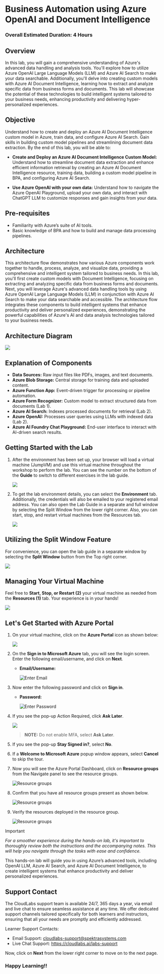 # Business Automation using Azure OpenAI and Document Intelligence
 
### Overall Estimated Duration: 4 Hours

## Overview

In this lab, you will gain a comprehensive understanding of Azure's advanced data handling and analysis tools. You'll explore how to utilize Azure OpenAI Large Language Models (LLM) and Azure AI Search to make your data searchable. Additionally, you'll delve into creating custom models with Azure AI Document Intelligence, learning how to extract and analyze specific data from business forms and documents. This lab will showcase the potential of these technologies to build intelligent systems tailored to your business needs, enhancing productivity and delivering hyper-personalized experiences.

## Objective

Understand how to create and deploy an Azure AI Document Intelligence custom model in Azure, train data, and configure Azure AI Search. Gain skills in building custom model pipelines and streamlining document data extraction. By the end of this lab, you will be able to:

- **Create and Deploy an Azure AI Document Intelligence Custom Model:** Understand how to streamline document data extraction and enhance efficient information retrieval by creating an Azure AI Document Intelligence resource, training data, building a custom model pipeline in BPA, and configuring Azure AI Search. 

- **Use Azure OpenAI with your own data:** Understand how to navigate the Azure OpenAI Playground, upload your own data, and interact with ChatGPT LLM to customize responses and gain insights from your data.

## Pre-requisites

- Familiarity with Azure’s suite of AI tools.
- Basic knowledge of BPA and how to build and manage data processing pipelines.

## Architecture

This architecture flow demonstrates how various Azure components work together to handle, process, analyze, and visualize data, providing a comprehensive and intelligent system tailored to business needs. In this lab, you'll first create custom models with Document Intelligence, focusing on extracting and analyzing specific data from business forms and documents. Next, you will leverage Azure's advanced data handling tools by using Azure OpenAI Large Language Models (LLM) in conjunction with Azure AI Search to make your data searchable and accessible. The architecture flow integrates these components to build intelligent systems that enhance productivity and deliver personalized experiences, demonstrating the powerful capabilities of Azure's AI and data analysis technologies tailored to your business needs.

## Architecture Diagram

 ![](../images/arch_diagram1.png)

## Explanation of Components

- **Data Sources:** Raw input files like PDFs, images, and text documents.
- **Azure Blob Storage:** Central storage for training data and uploaded content.
- **Azure Function App:** Event-driven trigger for processing or pipeline automation.
- **Azure Form Recognizer:** Custom model to extract structured data from documents (Lab 1).
- **Azure AI Search:** Indexes processed documents for retrieval (Lab 2).
- **Azure OpenAI:** Processes user queries using LLMs with indexed data (Lab 2).
- **Azure AI Foundry Chat Playground:** End-user interface to interact with AI-driven search results.

## Getting Started with the Lab
 
1. After the environment has been set up, your browser will load a virtual machine (JumpVM) and use this virtual machine throughout the workshop to perform the lab. You can see the number on the bottom of the **Guide** to switch to different exercises in the lab guide.

   ![](./images/13062025(1).png)
 
2. To get the lab environment details, you can select the **Environment** tab. Additionally, the credentials will also be emailed to your registered email address. You can also open the Lab Guide in a separate and full window by selecting the Split Window from the lower right corner. Also, you can start, stop, and restart virtual machines from the Resources tab.
 
   ![](./images/13062025(2).png)
 
## Utilizing the Split Window Feature
 
For convenience, you can open the lab guide in a separate window by selecting the **Split Window** button from the Top right corner.
 
   ![](./images/13062025(3).png)
 
## Managing Your Virtual Machine
 
Feel free to **Start, Stop, or Restart (2)** your virtual machine as needed from the **Resources (1)** tab. Your experience is in your hands!

   ![](./images/13062025(4).png)
 
## Let's Get Started with Azure Portal
 
1. On your virtual machine, click on the **Azure Portal** icon as shown below:
 
   ![](./images/13062025(5).png)

1. On the **Sign in to Microsoft Azure** tab, you will see the login screen. Enter the following email/username, and click on **Next**. 

   * **Email/Username:** <inject key="AzureAdUserEmail"></inject>
   
      ![](images/signin-uname.png "Enter Email")
     
1. Now enter the following password and click on **Sign in**.
   
   * **Password:** <inject key="AzureAdUserPassword"></inject>
   
      ![](images/signin-pword.png "Enter Password")

1. If you see the pop-up Action Required, click **Ask Later**.

   ![](../images/asklater.png)

   >**NOTE:** Do not enable MFA, select **Ask Later**.
   
1. If you see the pop-up **Stay Signed in?**, select **No**.

1. If a **Welcome to Microsoft Azure** popup window appears, select **Cancel** to skip the tour.
   
1. Now you will see the Azure Portal Dashboard, click on **Resource groups** from the Navigate panel to see the resource groups.

   ![](images/select-rg.png "Resource groups")
   
1. Confirm that you have all resource groups present as shown below.

   ![](images/rg.png "Resource groups")
   
1. Verify the resources deployed in the resource group.

   ![](images/resources.png "Resource groups")
   
> [!IMPORTANT]
*For a smoother experience during the hands-on lab, it's important to thoroughly review both the instructions and the accompanying notes. This will help you navigate through the tasks with ease and confidence.*

This hands-on lab will guide you in using Azure’s advanced tools, including OpenAI LLM, Azure AI Search, and Azure AI Document Intelligence, to create intelligent systems that enhance productivity and deliver personalized experiences.

## Support Contact

The CloudLabs support team is available 24/7, 365 days a year, via email and live chat to ensure seamless assistance at any time. We offer dedicated support channels tailored specifically for both learners and instructors, ensuring that all your needs are promptly and efficiently addressed.

Learner Support Contacts:

- Email Support: cloudlabs-support@spektrasystems.com
- Live Chat Support: https://cloudlabs.ai/labs-support
  
Now, click on **Next** from the lower right corner to move on to the next page.

### Happy Learning!!
